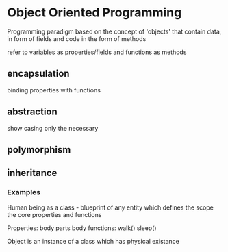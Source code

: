 # Object Oriented Programming

Programming paradigm based on the concept of 'objects' that contain data, in form of  fields and code in the form of methods 

refer to variables as properties/fields
and functions as methods 

## encapsulation

binding properties with functions 

## abstraction

show casing only the necessary 


## polymorphism 

## inheritance 


### Examples

Human being as a class - blueprint of any entity which defines the scope the core properties and functions

Properties: body parts
body functions: walk() sleep()

Object is an instance of a class which has physical existance 




